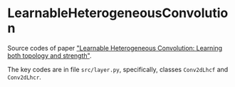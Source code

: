 # LearnableHeterogeneousConvolution

Source codes of paper ["Learnable Heterogeneous Convolution: Learning both topology and strength"](https://www.sciencedirect.com/science/article/abs/pii/S089360802100126X).

The key codes are in file ``src/layer.py``, specifically, classes ``Conv2dLhcf`` and ``Conv2dLhcr``.
